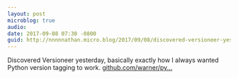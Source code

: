 ```yaml
---
layout: post
microblog: true
audio: 
date: 2017-09-08 07:30 -0800
guid: http://nnnnnathan.micro.blog/2017/09/08/discovered-versioneer-yesterday.html
---
```

Discovered Versioneer yesterday, basically exactly how I always wanted Python version tagging to work. [github.com/warner/py...](https://github.com/warner/python-versioneer)
